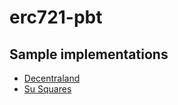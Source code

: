 # erc721-pbt


## Sample implementations

- [Decentraland](https://github.com/decentraland/erc721)
- [Su Squares](https://github.com/su-squares/ethereum-contract)



